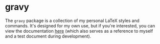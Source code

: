 # gravy

The `gravy` package is a collection of my personal LaTeX styles and commands. It's designed for my own use, but if you're interested, you can view the documentation [here](./gravy.pdf) (which also serves as a reference to myself and a test document during development).
